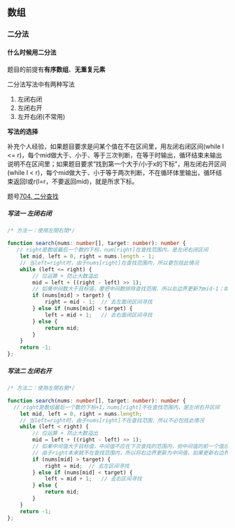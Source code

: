 ## 数组

### 二分法

#### 什么时候用二分法

题目的前提有**有序数组**、**无重复元素**

二分法写法中有两种写法

1. 左闭右闭
2. 左闭右开
3. 左开右闭(不常用)

**写法的选择**

​	补充个人经验，如果题目要求是问某个值在不在区间里，用左闭右闭区间(while l <= r)，每个mid做大于、小于、等于三次判断，在等于时输出，循环结束未输出说明不在区间里；如果题目要求“找到第一个大于/小于x的下标”，用左闭右开区间(while l < r)，每个mid做大于、小于等于两次判断，不在循环体里输出，循环结束返回l或r(l=r，不要返回mid)，就是所求下标。

题号[704. 二分查找](https://leetcode.cn/problems/binary-search/)

##### 写法一 左闭右闭

```ts
/* 方法一：使用左閉右閉*/

function search(nums: number[], target: number): number {
   // right是数组最后一个数的下标，num[right]在查找范围内，是左闭右闭区间
    let mid, left = 0, right = nums.length - 1;
    // 当left=right时，由于nums[right]在查找范围内，所以要包括此情况
    while (left <= right) {
        // 位运算 + 防止大数溢出
        mid = left + ((right - left) >> 1);
        // 如果中间数大于目标值，要把中间数排除查找范围，所以右边界更新为mid-1；如果右边界更新为mid，那中间数还在下次查找范围内
        if (nums[mid] > target) {
            right = mid - 1;  // 去左面闭区间寻找
        } else if (nums[mid] < target) {
            left = mid + 1;   // 去右面闭区间寻找
        } else {
            return mid;
        }
    }
    return -1;
};
```

##### 写法二 左闭右开

```ts
/* 方法二：使用左閉右開*/

function search(nums: number[], target: number): number {
  // right是数组最后一个数的下标+1，nums[right]不在查找范围内，是左闭右开区间
    let mid, left = 0, right = nums.length;    
    // 当left=right时，由于nums[right]不在查找范围，所以不必包括此情况
    while (left < right) {
        // 位运算 + 防止大数溢出
        mid = left + ((right - left) >> 1);
        // 如果中间值大于目标值，中间值不应在下次查找的范围内，但中间值的前一个值应在；
        // 由于right本来就不在查找范围内，所以将右边界更新为中间值，如果更新右边界为mid-1则将中间值的前一个值也踢出了下次寻找范围
        if (nums[mid] > target) {
            right = mid;  // 去左区间寻找
        } else if (nums[mid] < target) {
            left = mid + 1;   // 去右区间寻找
        } else {
            return mid;
        }
    }
    return -1;
};
```

